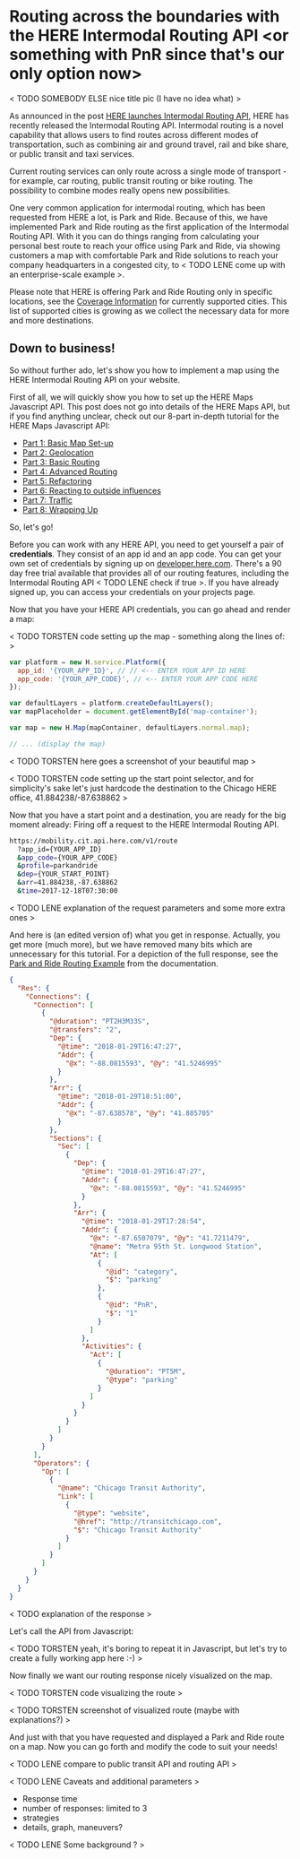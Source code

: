 # Routing across the boundaries with the HERE Intermodal Routing API <or something with PnR since that's our only option now>

< TODO SOMEBODY ELSE nice title pic (I have no idea what) >

As announced in the post [HERE launches Intermodal Routing API](http://developer.here.com/blog/here-launches-intermodal-routing-api), 
HERE has recently released the Intermodal Routing API. Intermodal routing is a novel capability that allows
users to find routes across different modes of transportation, such as combining air and ground travel, 
rail and bike share, or public transit and taxi services. 

Current routing services can only route across a single mode of transport - for example, car routing, public 
transit routing or bike routing. The possibility to combine modes really opens new possibilities. 
  
One very common application for intermodal routing, which has been requested from HERE a lot, is Park and 
Ride. Because of this, we have implemented Park and Ride routing as the first application of the Intermodal 
Routing API. With it you can do things ranging from calculating your personal best route to reach your office 
using Park and Ride, via showing customers a map with comfortable Park and Ride solutions to reach your 
company headquarters in a congested city, to < TODO LENE come up with an enterprise-scale example >.

Please note that HERE is offering Park and Ride Routing only in specific locations, see the 
[Coverage Information](http://developer.here.com/documentation/park-and-ride/topics/coverage-information.html)
for currently supported cities. This list of supported cities is growing as we collect the necessary data for
more and more destinations.

## Down to business!

So without further ado, let's show you how to implement a map using the HERE Intermodal Routing API on your
website.

First of all, we will quickly show you how to set up the HERE Maps Javascript API. This post does not go into 
details of the HERE Maps API, but if you find anything unclear, check out our 8-part in-depth tutorial for the
HERE Maps Javascript API:
* [Part 1: Basic Map Set-up](https://developer.here.com/blog/who-wants-ice-cream-a-here-maps-api-for-javascript-tutorial-part-1-basic-map-set-up) 
* [Part 2: Geolocation](https://developer.here.com/blog/who-wants-ice-cream-a-here-maps-api-for-javascript-tutorial-part-2-geolocation) 
* [Part 3: Basic Routing](https://developer.here.com/blog/who-wants-ice-cream-a-here-maps-api-for-javascript-tutorial-part-3-basic-routing) 
* [Part 4: Advanced Routing](https://developer.here.com/blog/who-wants-ice-cream-a-here-maps-api-for-javascript-tutorial-part-4-advanced-routing)
* [Part 5: Refactoring](https://developer.here.com/blog/who-wants-ice-cream-a-here-maps-api-for-javascript-tutorial-part-5-refactoring) 
* [Part 6: Reacting to outside influences](https://developer.here.com/blog/who-wants-ice-cream-a-here-maps-api-for-javascript-tutorial-part-6-reacting-to-outside-influences) 
* [Part 7: Traffic](https://developer.here.com/blog/who-wants-ice-cream-a-here-maps-api-for-javascript-tutorial-part-7-traffic) 
* [Part 8: Wrapping Up](https://developer.here.com/blog/who-wants-ice-cream-a-here-maps-api-for-javascript-tutorial-part-8-wrapping-up)

So, let's go! 

Before you can work with any HERE API, you need to get yourself a pair of **credentials**. They consist of an 
app id and an app code. You can get your own set of credentials by signing up on 
[developer.here.com](http://developer.here.com). There's a 90 day free trial available that provides all of 
our routing features, including the Intermodal Routing API < TODO LENE check if true >. If you have already signed
up, you can access your credentials on your projects page.

Now that you have your HERE API credentials, you can go ahead and render a map:

< TODO TORSTEN code setting up the map - something along the lines of: >
```javascript
var platform = new H.service.Platform({
  app_id: '{YOUR_APP_ID}', // // <-- ENTER YOUR APP ID HERE
  app_code: '{YOUR_APP_CODE}', // <-- ENTER YOUR APP CODE HERE
});

var defaultLayers = platform.createDefaultLayers();
var mapPlaceholder = document.getElementById('map-container');

var map = new H.Map(mapContainer, defaultLayers.normal.map);

// ... (display the map)
```

< TODO TORSTEN here goes a screenshot of your beautiful map >

< TODO TORSTEN code setting up the start point selector, and for simplicity's sake let's just hardcode the 
destination to the Chicago HERE office, 41.884238/-87.638862 >

Now that you have a start point and a destination, you are ready for the big moment already: Firing off a 
request to the HERE Intermodal Routing API. 

```bash
https://mobility.cit.api.here.com/v1/route
  ?app_id={YOUR_APP_ID}
  &app_code={YOUR_APP_CODE}
  &profile=parkandride
  &dep={YOUR_START_POINT}
  &arr=41.884238,-87.638862
  &time=2017-12-18T07:30:00
```

< TODO LENE explanation of the request parameters and some more extra ones >

And here is (an edited version of) what you get in response. Actually, you get more (much more), but we have 
removed many bits which are unnecessary for this tutorial. For a depiction of the full response, see the 
[Park and Ride Routing Example](https://developer.here.com/documentation/park-and-ride/topics/examples-routing.html)
from the documentation.  

```json
{
  "Res": {
    "Connections": {
      "Connection": [
        {
          "@duration": "PT2H3M33S",
          "@transfers": "2",
          "Dep": {
            "@time": "2018-01-29T16:47:27",
            "Addr": {
              "@x": "-88.0815593", "@y": "41.5246995"
            }
          },
          "Arr": {
            "@time": "2018-01-29T18:51:00",
            "Addr": {
              "@x": "-87.638578", "@y": "41.885705"
            }
          },
          "Sections": {
            "Sec": [
              {
                "Dep": {
                  "@time": "2018-01-29T16:47:27",
                  "Addr": {
                    "@x": "-88.0815593", "@y": "41.5246995"
                  }
                },
                "Arr": {
                  "@time": "2018-01-29T17:28:54",
                  "Addr": {
                    "@x": "-87.6507079", "@y": "41.7211479",
                    "@name": "Metra 95th St. Longwood Station",
                    "At": [
                      {
                        "@id": "category",
                        "$": "parking"
                      },
                      {
                        "@id": "PnR",
                        "$": "1"
                      }
                    ]
                  },
                  "Activities": {
                    "Act": [
                      {
                        "@duration": "PT5M",
                        "@type": "parking"
                      }
                    ]
                  }
                }
              }
            ]
          }
        }
      ],
      "Operators": {
        "Op": [
          {
            "@name": "Chicago Transit Authority",
            "Link": [
              {
                "@type": "website",
                "@href": "http://transitchicago.com",
                "$": "Chicago Transit Authority"
              }
            ]
          }
        ]
      }
    }
  }
}
```
< TODO explanation of the response >


Let's call the API from Javascript:

< TODO TORSTEN yeah, it's boring to repeat it in Javascript, but let's try to create a fully working app here :-) >

Now finally we want our routing response nicely visualized on the map. 

< TODO TORSTEN code visualizing the route >

< TODO TORSTEN screenshot of visualized route (maybe with explanations?) >

And just with that you have requested and displayed a Park and Ride route on a map. Now you can go forth and 
modify the code to suit your needs! 
 
< TODO LENE compare to public transit API and routing API >

< TODO LENE Caveats and additional parameters >
* Response time
* number of responses: limited to 3
* strategies
* details, graph, maneuvers?

< TODO LENE Some background ? >